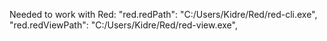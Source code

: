Needed to work with Red:
"red.redPath": "C:/Users/Kidre/Red/red-cli.exe",
"red.redViewPath": "C:/Users/Kidre/Red/red-view.exe",